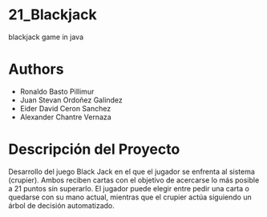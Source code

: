 # 21_Blackjack
blackjack game in java
# Authors
- Ronaldo Basto Pillimur
- Juan Stevan Ordoñez Galindez
- Eider David Ceron Sanchez
- Alexander Chantre Vernaza

# Descripción del Proyecto
Desarrollo del juego Black Jack en el que el jugador se enfrenta al sistema (crupier). Ambos reciben cartas con el objetivo de acercarse lo más posible a 21 puntos sin superarlo. El jugador puede elegir entre pedir una carta o quedarse con su mano actual, mientras que el crupier actúa siguiendo un árbol de decisión automatizado.


